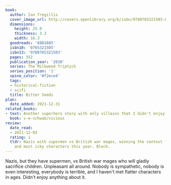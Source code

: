 ```yaml
---
book:
  author: Ian Tregillis
  cover_image_url: http://covers.openlibrary.org/b/isbn/9780765321503-L.jpg
  dimensions:
    height: 25.0
    thickness: 3.3
    width: 16.3
  goodreads: '6881685'
  isbn10: '0765321505'
  isbn13: '9780765321503'
  pages: 352
  publication_year: '2010'
  series: The Milkweed Triptych
  series_position: '1'
  spine_color: '#f2ece4'
  tags:
  - historical-fiction
  - scifi
  title: Bitter Seeds
plan:
  date_added: 2021-12-31
related_books:
- text: Another superhero story with only villains that I didn't enjoy.
  book: v-e-schwab/vicious
review:
  date_read:
  - 2021-12-03
  rating: 1
  tldr: Nazis with supermen vs British war mages, winning the contest for flattest
    and most icky characters this year. Blech.
---
```


Nazis, but they have supermen, vs British war mages who will gladly sacrifice children. Unpleasant all around. Nobody is
sympathetic, nobody is even interesting, everybody is terrible, and I haven't met flatter characters in ages. Didn't
enjoy anything about it.
